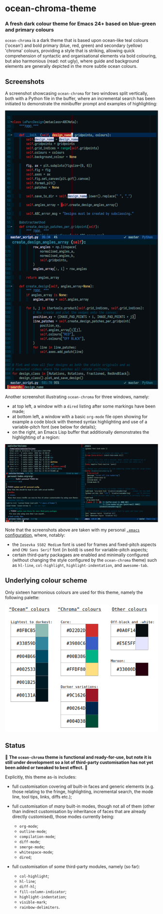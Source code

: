 # ocean-chroma-theme

### A fresh dark colour theme for Emacs 24+ based on blue-green and primary colours

`ocean-chroma` is a dark theme that is based upon ocean-like teal colours
('ocean') and bold primary (blue, red, green) and secondary (yellow) 'chroma'
colours, providing a style that is striking, allowing quick comprehension of
syntactic and organisational elements via bold colouring, but also
harmonious (read: not ugly), where guide and background elements are generally
depicted in the more subtle ocean colours.


## Screenshots

A screenshot showcasing `ocean-chroma` for two windows split vertically, both
with a Python file in the buffer, where an incremental search has been
initiated to demonstrate the minibuffer prompt and examples of highlighting:

![ocean_chroma_theme_screenshot_python_isearch](img/screenshot-python-isearch.png)

Another screenshot illustrating `ocean-chroma` for three windows, namely:

* at top left, a window with a `dired` listing after some markings have been
  made;
* at bottom left, a window with a basic `org-mode` file open showing for
  example a code block with themed syntax highlighting and use of a
  variable-pitch font (see below for details);
* on the right, an Emacs Lisp buffer that additionally demonstrates the
  highlighting of a region:

![ocean_chroma_theme_screenshot_dired_org_lisp](img/screenshot-dired-org-lisp.png)

Note that the screenshots above are taken with my personal
[`.emacs` configuration](https://github.com/sadielbartholomew/sadielbartholomew/blob/master/dotfiles/.emacs),
where, notably:

* the `Iosevka SS02 Medium` font is used for frames and fixed-pitch aspects
  and `CMU Sans Serif` font (in bold) is used for variable-pitch aspects;
* certain third-party packagaes are enabled and minimally configured
  (without changing the style configured by the `ocean-chroma` theme) such as
  `hl-line`, `col-highlight`, `highlight-indentation`, and `awesome-tab`.


## Underlying colour scheme

Only sixteen harmonious colours are used for this theme, namely the
following palette:

![ocean_chroma_theme_colour_palette](img/ocean_chroma_palette.png)


## Status

:pushpin: **The `ocean-chroma` theme is functional and ready-for-use, but note
it is still under development so a lot of third-party customisation has not
yet been added or tweaked to best effect.** :pushpin:

Explicitly, this theme as-is includes:

* full customisation covering *all* built-in faces and generic elements
  (e.g. those relating to the fringe, highlighting, incremental search,
  the mode line, tool tips, links, diffs etc.);

* full customisation of *many* built-in modes, though not all of them (other
  than indirect customisation by inheritance of faces that are already
  directly customised), those modes currently being:
  * `org-mode`;
  * `outline-mode`;
  * `compilation-mode`;
  * `diff-mode`;
  * `smerge-mode`;
  * `whitespace-mode`;
  * `dired`;

* full customisation of *some* third-party modules, namely (so far):
  * `col-highlight`;
  * `hl-line`;
  * `diff-hl`;
  * `fill-column-indicator`;
  * `highlight-indentation`;
  * `visible-mark`;
  * `rainbow-delimiters`.
